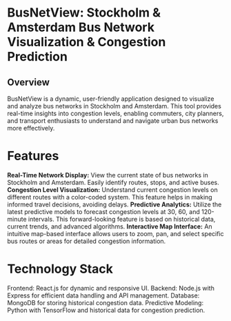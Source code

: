# BusNetView: Stockholm & Amsterdam Bus Network Visualization & Congestion Prediction

## Overview
BusNetView is a dynamic, user-friendly application designed to visualize and analyze bus networks in Stockholm and Amsterdam. This tool provides real-time insights into congestion levels, enabling commuters, city planners, and transport enthusiasts to understand and navigate urban bus networks more effectively.

# Features
**Real-Time Network Display:** View the current state of bus networks in Stockholm and Amsterdam. Easily identify routes, stops, and active buses.
**Congestion Level Visualization:** Understand current congestion levels on different routes with a color-coded system. This feature helps in making informed travel decisions, avoiding delays.
**Predictive Analytics:** Utilize the latest predictive models to forecast congestion levels at 30, 60, and 120-minute intervals. This forward-looking feature is based on historical data, current trends, and advanced algorithms.
**Interactive Map Interface:** An intuitive map-based interface allows users to zoom, pan, and select specific bus routes or areas for detailed congestion information.

# Technology Stack
Frontend: React.js for dynamic and responsive UI.
Backend: Node.js with Express for efficient data handling and API management.
Database: MongoDB for storing historical congestion data.
Predictive Modeling: Python with TensorFlow and historical data for congestion prediction.



